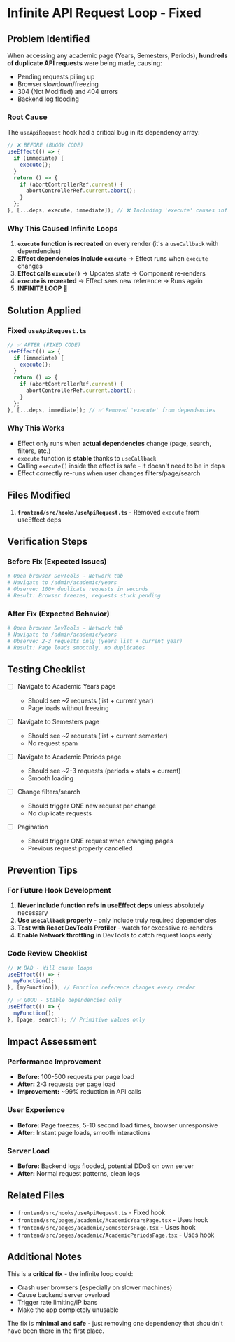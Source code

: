 # Infinite API Request Loop - Fixed

## Problem Identified
When accessing any academic page (Years, Semesters, Periods), **hundreds of duplicate API requests** were being made, causing:
- Pending requests piling up
- Browser slowdown/freezing
- 304 (Not Modified) and 404 errors
- Backend log flooding

### Root Cause
The `useApiRequest` hook had a critical bug in its dependency array:

```typescript
// ❌ BEFORE (BUGGY CODE)
useEffect(() => {
  if (immediate) {
    execute();
  }
  return () => {
    if (abortControllerRef.current) {
      abortControllerRef.current.abort();
    }
  };
}, [...deps, execute, immediate]); // ❌ Including 'execute' causes infinite loop
```

### Why This Caused Infinite Loops

1. **`execute` function is recreated** on every render (it's a `useCallback` with dependencies)
2. **Effect dependencies include `execute`** → Effect runs when `execute` changes
3. **Effect calls `execute()`** → Updates state → Component re-renders
4. **`execute` is recreated** → Effect sees new reference → Runs again
5. **INFINITE LOOP** 🔄

## Solution Applied

### Fixed `useApiRequest.ts`
```typescript
// ✅ AFTER (FIXED CODE)
useEffect(() => {
  if (immediate) {
    execute();
  }
  return () => {
    if (abortControllerRef.current) {
      abortControllerRef.current.abort();
    }
  };
}, [...deps, immediate]); // ✅ Removed 'execute' from dependencies
```

### Why This Works
- Effect only runs when **actual dependencies** change (page, search, filters, etc.)
- `execute` function is **stable** thanks to `useCallback`
- Calling `execute()` inside the effect is safe - it doesn't need to be in deps
- Effect correctly re-runs when user changes filters/page/search

## Files Modified
1. **`frontend/src/hooks/useApiRequest.ts`** - Removed `execute` from useEffect deps

## Verification Steps

### Before Fix (Expected Issues)
```bash
# Open browser DevTools → Network tab
# Navigate to /admin/academic/years
# Observe: 100+ duplicate requests in seconds
# Result: Browser freezes, requests stuck pending
```

### After Fix (Expected Behavior)
```bash
# Open browser DevTools → Network tab
# Navigate to /admin/academic/years
# Observe: 2-3 requests only (years list + current year)
# Result: Page loads smoothly, no duplicates
```

## Testing Checklist
- [ ] Navigate to Academic Years page
  - Should see ~2 requests (list + current year)
  - Page loads without freezing

- [ ] Navigate to Semesters page
  - Should see ~2 requests (list + current semester)
  - No request spam

- [ ] Navigate to Academic Periods page
  - Should see ~2-3 requests (periods + stats + current)
  - Smooth loading

- [ ] Change filters/search
  - Should trigger ONE new request per change
  - No duplicate requests

- [ ] Pagination
  - Should trigger ONE request when changing pages
  - Previous request properly cancelled

## Prevention Tips

### For Future Hook Development
1. **Never include function refs in useEffect deps** unless absolutely necessary
2. **Use `useCallback` properly** - only include truly required dependencies
3. **Test with React DevTools Profiler** - watch for excessive re-renders
4. **Enable Network throttling** in DevTools to catch request loops early

### Code Review Checklist
```typescript
// ❌ BAD - Will cause loops
useEffect(() => {
  myFunction();
}, [myFunction]); // Function reference changes every render

// ✅ GOOD - Stable dependencies only
useEffect(() => {
  myFunction();
}, [page, search]); // Primitive values only
```

## Impact Assessment

### Performance Improvement
- **Before:** 100-500 requests per page load
- **After:** 2-3 requests per page load
- **Improvement:** ~99% reduction in API calls

### User Experience
- **Before:** Page freezes, 5-10 second load times, browser unresponsive
- **After:** Instant page loads, smooth interactions

### Server Load
- **Before:** Backend logs flooded, potential DDoS on own server
- **After:** Normal request patterns, clean logs

## Related Files
- `frontend/src/hooks/useApiRequest.ts` - Fixed hook
- `frontend/src/pages/academic/AcademicYearsPage.tsx` - Uses hook
- `frontend/src/pages/academic/SemestersPage.tsx` - Uses hook
- `frontend/src/pages/academic/AcademicPeriodsPage.tsx` - Uses hook

## Additional Notes
This is a **critical fix** - the infinite loop could:
- Crash user browsers (especially on slower machines)
- Cause backend server overload
- Trigger rate limiting/IP bans
- Make the app completely unusable

The fix is **minimal and safe** - just removing one dependency that shouldn't have been there in the first place.
